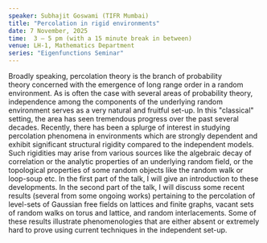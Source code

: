 ```yaml
---
speaker: Subhajit Goswami (TIFR Mumbai)
title: "Percolation in rigid environments"
date: 7 November, 2025
time:  3 – 5 pm (with a 15 minute break in between)
venue: LH-1, Mathematics Department
series: "Eigenfunctions Seminar"
---
```


Broadly speaking, percolation theory is the branch of probability theory concerned with the emergence of long range order in a random environment. As is often the case
with several areas of probability theory, independence among the components of the underlying random environment serves as a very natural and fruitful set-up. In this
"classical" setting, the area has seen tremendous progress over the past several decades. Recently, there has been a splurge of interest in studying percolation phenomena
in environments which are strongly dependent and exhibit significant structural rigidity compared to the independent models. Such rigidities may arise from various sources
like the algebraic decay of correlation or the analytic properties of an underlying random field, or the topological properties of some random objects like the random walk
or loop-soup etc. In the first part of the talk, I will give an introduction to these developments. In the second part of the talk, I will discuss some recent results
(several from some ongoing works) pertaining to the percolation of level-sets of Gaussian free fields on lattices and finite graphs, vacant sets of random walks on torus
and lattice, and random interlacements. Some of these results illustrate phenomenologies that are either absent or extremely hard to prove using current techniques in the
independent set-up.
